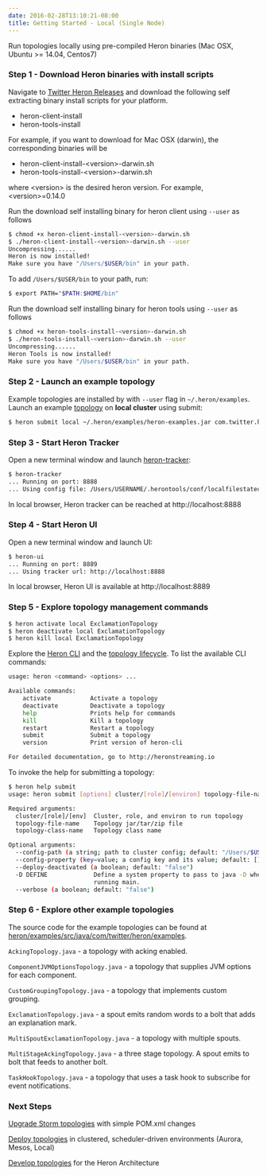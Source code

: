 ```yaml
---
date: 2016-02-28T13:10:21-08:00
title: Getting Started - Local (Single Node)
---
```


Run topologies locally using pre-compiled Heron binaries (Mac OSX, Ubuntu >= 14.04, Centos7)

### Step 1 - Download Heron binaries with install scripts

Navigate to [Twitter Heron Releases](https://github.com/twitter/heron/releases) and
download the following self extracting binary install scripts for your platform. 

* heron-client-install
* heron-tools-install

For example, if you want to download for Mac OSX (darwin), the 
corresponding binaries will be

* heron-client-install-\<version\>-darwin.sh
* heron-tools-install-\<version\>-darwin.sh

where \<version\> is the desired heron version. For example, \<version\>=0.14.0

Run the download self installing binary for heron client using ```--user``` as follows
```bash
$ chmod +x heron-client-install-<version>-darwin.sh
$ ./heron-client-install-<version>-darwin.sh --user
Uncompressing......
Heron is now installed!
Make sure you have "/Users/$USER/bin" in your path.
```
To add ```/Users/$USER/bin``` to your path, run:
```bash
$ export PATH="$PATH:$HOME/bin"
```

Run the download self installing binary for heron tools using ```--user``` as follows
```bash
$ chmod +x heron-tools-install-<version>-darwin.sh
$ ./heron-tools-install-<version>-darwin.sh --user
Uncompressing......
Heron Tools is now installed!
Make sure you have "/Users/$USER/bin" in your path.
```

### Step 2 - Launch an example topology

Example topologies are installed by with ```--user``` flag in ```~/.heron/examples```.  Launch an example [topology](../concepts/topologies) on **local cluster** using submit:

```bash
$ heron submit local ~/.heron/examples/heron-examples.jar com.twitter.heron.examples.ExclamationTopology ExclamationTopology
```

### Step 3 - Start Heron Tracker

Open a new terminal window and launch [heron-tracker](../operators/heron-tracker):
```bash
$ heron-tracker
... Running on port: 8888
... Using config file: /Users/USERNAME/.herontools/conf/localfilestateconf.yaml
```
In local browser, Heron tracker can be reached at http://localhost:8888


### Step 4 - Start Heron UI

Open a new terminal window and launch UI:
```bash
$ heron-ui
... Running on port: 8889
... Using tracker url: http://localhost:8888
```
In local browser, Heron UI is available at http://localhost:8889

### Step 5 - Explore topology management commands

```bash
$ heron activate local ExclamationTopology
$ heron deactivate local ExclamationTopology
$ heron kill local ExclamationTopology
```
Explore the [Heron CLI](../operators/heron-cli)
and the [topology lifecycle](../concepts/topologies#topology-lifecycle). To list the available CLI commands:
```bash
usage: heron <command> <options> ...

Available commands:
    activate           Activate a topology
    deactivate         Deactivate a topology
    help               Prints help for commands
    kill               Kill a topology
    restart            Restart a topology
    submit             Submit a topology
    version            Print version of heron-cli

For detailed documentation, go to http://heronstreaming.io
```

To invoke the help for submitting a topology:
```bash
$ heron help submit
usage: heron submit [options] cluster/[role]/[environ] topology-file-name topology-class-name [topology-args]

Required arguments:
  cluster/[role]/[env]  Cluster, role, and environ to run topology
  topology-file-name    Topology jar/tar/zip file
  topology-class-name   Topology class name

Optional arguments:
  --config-path (a string; path to cluster config; default: "/Users/$USER/.heron/conf")
  --config-property (key=value; a config key and its value; default: [])
  --deploy-deactivated (a boolean; default: "false")
  -D DEFINE             Define a system property to pass to java -D when
                        running main.
  --verbose (a boolean; default: "false")
```

### Step 6 - Explore other example topologies

The source code for the example topologies can be found at
[heron/examples/src/java/com/twitter/heron/examples](https://github.com/twitter/heron/tree/master/heron/examples/src/java/com/twitter/heron/examples).

```AckingTopology.java``` - a topology with acking enabled.

```ComponentJVMOptionsTopology.java``` - a topology that supplies JVM options for each component.

```CustomGroupingTopology.java``` - a topology that implements custom grouping. 

```ExclamationTopology.java``` - a spout emits random words to a bolt that adds an explanation mark.

```MultiSpoutExclamationTopology.java``` - a topology with multiple spouts.

```MultiStageAckingTopology.java``` - a three stage topology. A spout emits to bolt that feeds to another bolt. 

```TaskHookTopology.java``` - a topology that uses a task hook to subscribe for event notifications.

### Next Steps
[Upgrade Storm topologies](../upgrade-storm-to-heron) with simple POM.xml changes

[Deploy topologies](../operators/deployment) in clustered, scheduler-driven environments (Aurora, Mesos, Local)

[Develop topologies](../concepts/architecture) for the Heron Architecture

